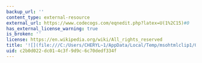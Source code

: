 ```yaml
---
backup_url: ''
content_type: external-resource
external_url: https://www.codecogs.com/eqnedit.php?latex=U(1%2C15)#0
has_external_license_warning: true
is_broken: ''
license: https://en.wikipedia.org/wiki/All_rights_reserved
title: '![](file:///C:/Users/CHERYL~1/AppData/Local/Temp/msohtmlclip1/01/clip_image010.gif)'
uid: c2b0d022-dc01-4c3f-9d9c-6c70dedf334f
---
```

